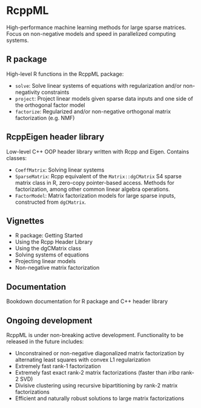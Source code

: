 # RcppML

High-performance machine learning methods for large sparse matrices. Focus on non-negative models and speed in parallelized computing systems.

## R package

High-level R functions in the RcppML package:

* `solve`: Solve linear systems of equations with regularization and/or non-negativity constraints
* `project`: Project linear models given sparse data inputs and one side of the orthogonal factor model
* `factorize`: Regularized and/or non-negative orthogonal matrix factorization (e.g. NMF)

## RcppEigen header library

Low-level C++ OOP header library written with Rcpp and Eigen. Contains classes:

* `CoeffMatrix`: Solving linear systems
* `SparseMatrix`: Rcpp equivalent of the `Matrix::dgCMatrix` S4 sparse matrix class in R, zero-copy pointer-based access. Methods for factorization, among other common linear algebra operations.
* `FactorModel`: Matrix factorization models for large sparse inputs, constructed from `dgCMatrix`.

## Vignettes

* R package: Getting Started
* Using the Rcpp Header Library
* Using the dgCMatrix class
* Solving systems of equations
* Projecting linear models
* Non-negative matrix factorization

## Documentation
Bookdown documentation for R package and C++ header library

## Ongoing development
RcppML is under non-breaking active development. Functionality to be released in the future includes:
* Unconstrained or non-negative diagonalized matrix factorization by alternating least squares with convex L1 regularization
* Extremely fast rank-1 factorization
* Extremely fast exact rank-2 matrix factorizations (faster than _irlba_ rank-2 SVD)
* Divisive clustering using recursive bipartitioning by rank-2 matrix factorizations
* Efficient and naturally robust solutions to large matrix factorizations
